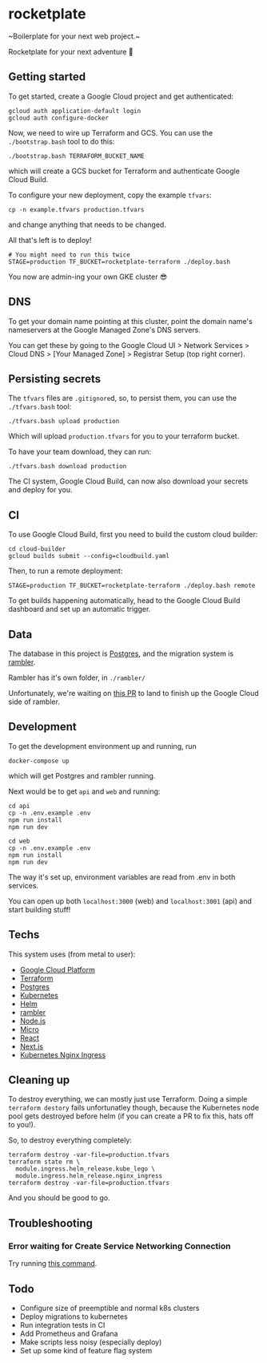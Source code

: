 # rocketplate

~Boilerplate for your next web project.~

Rocketplate for your next adventure 🚀


## Getting started

To get started, create a Google Cloud project and get authenticated:

```
gcloud auth application-default login
gcloud auth configure-docker
```

Now, we need to wire up Terraform and GCS. You can use the `./bootstrap.bash` tool to do this:

```
./bootstrap.bash TERRAFORM_BUCKET_NAME
```

which will create a GCS bucket for Terraform and authenticate Google Cloud Build.

To configure your new deployment, copy the example `tfvars`:

```
cp -n example.tfvars production.tfvars
```

and change anything that needs to be changed.

All that's left is to deploy!

```
# You might need to run this twice
STAGE=production TF_BUCKET=rocketplate-terraform ./deploy.bash
```

You now are admin-ing your own GKE cluster 😎


## DNS

To get your domain name pointing at this cluster, point the domain name's nameservers at the Google Managed Zone's DNS servers.

You can get these by going to the Google Cloud UI > Network Services > Cloud DNS > [Your Managed Zone] > Registrar Setup (top right corner).


## Persisting secrets

The `tfvars` files are `.gitignore`d, so, to persist them, you can use the `./tfvars.bash` tool:

```
./tfvars.bash upload production
```

Which will upload `production.tfvars` for you to your terraform bucket.

To have your team download, they can run:

```
./tfvars.bash download production
```

The CI system, Google Cloud Build, can now also download your secrets and deploy for you.


## CI

To use Google Cloud Build, first you need to build the custom cloud builder:

```
cd cloud-builder
gcloud builds submit --config=cloudbuild.yaml
```

Then, to run a remote deployment:

```
STAGE=production TF_BUCKET=rocketplate-terraform ./deploy.bash remote
```

To get builds happening automatically, head to the Google Cloud Build dashboard and set up an automatic trigger.


## Data

The database in this project is [Postgres](https://www.postgresql.org/), and the migration system is [rambler](https://github.com/elwinar/rambler).

Rambler has it's own folder, in `./rambler/`

Unfortunately, we're waiting on [this PR](https://github.com/terraform-providers/terraform-provider-kubernetes/pull/411) to land to finish up the Google Cloud side of rambler.


## Development

To get the development environment up and running, run

```
docker-compose up
```

which will get Postgres and rambler running.

Next would be to get `api` and `web` and running:

```
cd api
cp -n .env.example .env
npm run install
npm run dev
```

```
cd web
cp -n .env.example .env
npm run install
npm run dev
```

The way it's set up, environment variables are read from .env in both services.

You can open up both `localhost:3000` (web) and `localhost:3001` (api) and start building stuff!


## Techs

This system uses (from metal to user):

 * [Google Cloud Platform](https://cloud.google.com/)
 * [Terraform](https://www.terraform.io/)
 * [Postgres](https://www.postgresql.org/)
 * [Kubernetes](https://kubernetes.io/)
 * [Helm](https://helm.sh/)
 * [rambler](https://github.com/elwinar/rambler)
 * [Node.js](https://nodejs.org/)
 * [Micro](https://github.com/zeit/micro)
 * [React](https://reactjs.org/)
 * [Next.js](https://nextjs.org/)
 * [Kubernetes Nginx Ingress](https://kubernetes.github.io/ingress-nginx/)


## Cleaning up

To destroy everything, we can mostly just use Terraform. Doing a simple `terraform destory` fails unfortunatley though, because the Kubernetes node pool gets destroyed before helm (if you can create a PR to fix this, hats off to you!).

So, to destroy everything completely:

```
terraform destroy -var-file=production.tfvars
terraform state rm \
  module.ingress.helm_release.kube_lego \
  module.ingress.helm_release.nginx_ingress
terraform destroy -var-file=production.tfvars
```

And you should be good to go.


## Troubleshooting

### Error waiting for Create Service Networking Connection

Try running [this command](https://github.com/terraform-providers/terraform-provider-google/issues/3294#issuecomment-476715149).


## Todo

 - Configure size of preemptible and normal k8s clusters
 - Deploy migrations to kubernetes
 - Run integration tests in CI
 - Add Prometheus and Grafana
 - Make scripts less noisy (especially deploy)
 - Set up some kind of feature flag system
